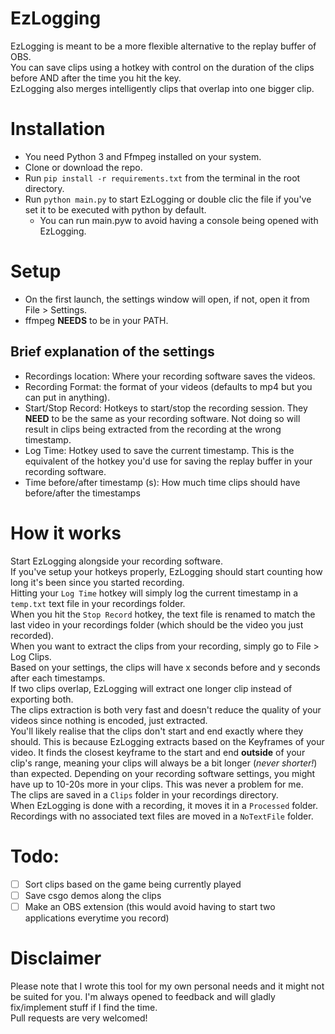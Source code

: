 # EzLogging
EzLogging is meant to be a more flexible alternative to the replay buffer of OBS.  
You can save clips using a hotkey with control on the duration of the clips before AND after the time you hit the key.  
EzLogging also merges intelligently clips that overlap into one bigger clip.

# Installation
* You need Python 3 and Ffmpeg installed on your system.
* Clone or download the repo.
* Run `pip install -r requirements.txt` from the terminal in the root directory.
* Run `python main.py` to start EzLogging or double clic the file if you've set it to be executed with python by default.
  * You can run main.pyw to avoid having a console being opened with EzLogging.

# Setup
* On the first launch, the settings window will open, if not, open it from File > Settings.  
* ffmpeg **NEEDS** to be in your PATH.

## Brief explanation of the settings

* Recordings location: Where your recording software saves the videos.
* Recording Format: the format of your videos (defaults to mp4 but you can put in anything).
* Start/Stop Record: Hotkeys to start/stop the recording session. They **NEED** to be the same as your recording software. Not doing so will result in clips being extracted from the recording at the wrong timestamp.
* Log Time: Hotkey used to save the current timestamp. This is the equivalent of the hotkey you'd use for saving the replay buffer in your recording software.
* Time before/after timestamp (s): How much time clips should have before/after the timestamps

# How it works
Start EzLogging alongside your recording software.  
If you've setup your hotkeys properly, EzLogging should start counting how long it's been since you started recording.  
Hitting your `Log Time` hotkey will simply log the current timestamp in a `temp.txt` text file in your recordings folder.  
When you hit the `Stop Record` hotkey, the text file is renamed to match the last video in your recordings folder (which should be the video you just recorded).  
When you want to extract the clips from your recording, simply go to File > Log Clips.  
Based on your settings, the clips will have x seconds before and y seconds after each timestamps.  
If two clips overlap, EzLogging will extract one longer clip instead of exporting both.  
The clips extraction is both very fast and doesn't reduce the quality of your videos since nothing is encoded, just extracted.  
You'll likely realise that the clips don't start and end exactly where they should. This is because EzLogging extracts based on the Keyframes of your video. It finds the closest keyframe to the start and end **outside** of your clip's range, meaning your clips will always be a bit longer (*never shorter!*) than expected. Depending on your recording software settings, you might have up to 10-20s more in your clips. This was never a problem for me.  
The clips are saved in a `Clips` folder in your recordings directory.  
When EzLogging is done with a recording, it moves it in a `Processed` folder.  
Recordings with no associated text files are moved in a `NoTextFile` folder.


# Todo:
* [ ] Sort clips based on the game being currently played
* [ ] Save csgo demos along the clips
* [ ] Make an OBS extension (this would avoid having to start two applications everytime you record)

# Disclaimer
Please note that I wrote this tool for my own personal needs and it might not be suited for you. I'm always opened to feedback and will gladly fix/implement stuff if I find the time.  
Pull requests are very welcomed!
